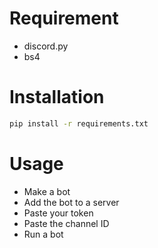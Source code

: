 # Requirement
* discord.py
* bs4
 
# Installation
```bash
pip install -r requirements.txt
```
 
# Usage
* Make a bot
* Add the bot to a server
* Paste your token
* Paste the channel ID
* Run a bot

